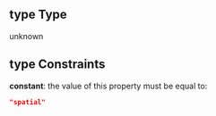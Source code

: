 ## type Type

unknown

## type Constraints

**constant**: the value of this property must be equal to:

```json
"spatial"
```
